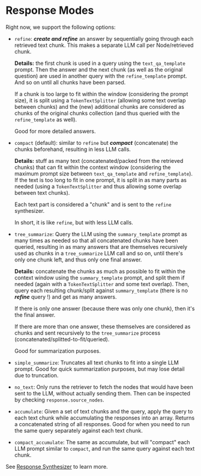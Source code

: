 # Response Modes

Right now, we support the following options:

- `refine`: **_create and refine_** an answer by sequentially going through each retrieved text chunk.
  This makes a separate LLM call per Node/retrieved chunk.

  **Details:** the first chunk is used in a query using the
  `text_qa_template` prompt. Then the answer and the next chunk (as well as the original question) are used
  in another query with the `refine_template` prompt. And so on until all chunks have been parsed.

  If a chunk is too large to fit within the window (considering the prompt size), it is split using a `TokenTextSplitter`
  (allowing some text overlap between chunks) and the (new) additional chunks are considered as chunks
  of the original chunks collection (and thus queried with the `refine_template` as well).

  Good for more detailed answers.

- `compact` (default): similar to `refine` but **_compact_** (concatenate) the chunks beforehand, resulting in less LLM calls.

  **Details:** stuff as many text (concatenated/packed from the retrieved chunks) that can fit within the context window
  (considering the maximum prompt size between `text_qa_template` and `refine_template`).
  If the text is too long to fit in one prompt, it is split in as many parts as needed
  (using a `TokenTextSplitter` and thus allowing some overlap between text chunks).

  Each text part is considered a "chunk" and is sent to the `refine` synthesizer.

  In short, it is like `refine`, but with less LLM calls.

- `tree_summarize`: Query the LLM using the `summary_template` prompt as many times as needed so that all concatenated chunks
  have been queried, resulting in as many answers that are themselves recursively used as chunks in a `tree_summarize` LLM call
  and so on, until there's only one chunk left, and thus only one final answer.

  **Details:** concatenate the chunks as much as possible to fit within the context window using the `summary_template` prompt,
  and split them if needed (again with a `TokenTextSplitter` and some text overlap). Then, query each resulting chunk/split against
  `summary_template` (there is no **_refine_** query !) and get as many answers.

  If there is only one answer (because there was only one chunk), then it's the final answer.

  If there are more than one answer, these themselves are considered as chunks and sent recursively
  to the `tree_summarize` process (concatenated/splitted-to-fit/queried).

  Good for summarization purposes.

- `simple_summarize`: Truncates all text chunks to fit into a single LLM prompt. Good for quick
  summarization purposes, but may lose detail due to truncation.
- `no_text`: Only runs the retriever to fetch the nodes that would have been sent to the LLM,
  without actually sending them. Then can be inspected by checking `response.source_nodes`.
- `accumulate`: Given a set of text chunks and the query, apply the query to each text
  chunk while accumulating the responses into an array. Returns a concatenated string of all
  responses. Good for when you need to run the same query separately against each text
  chunk.
- `compact_accumulate`: The same as accumulate, but will "compact" each LLM prompt similar to
  `compact`, and run the same query against each text chunk.

See [Response Synthesizer](/python/framework/module_guides/querying/response_synthesizers) to learn more.
